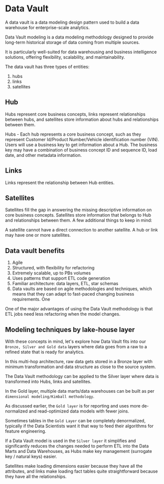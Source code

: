# Data Vault

A data vault is a data modeling design pattern used to build a data warehouse for enterprise-scale analytics.

Data Vault modeling is a data modeling methodology designed to provide long-term historical storage of data coming from multiple sources.

It is particularly well-suited for data warehousing and business intelligence solutions, offering flexibility, scalability, and maintainability.

The data vault has three types of entities:

1. hubs
2. links
3. satellites

## Hub

Hubs represent core business concepts, links represent relationships between hubs, and satellites store information about hubs and relationships between them.

Hubs - Each hub represents a core business concept, such as they represent Customer Id/Product Number/Vehicle identification number (VIN). Users will use a business key to get information about a Hub. The business key may have a combination of business concept ID and sequence ID, load date, and other metadata information.

## Links

Links represent the relationship between Hub entities.

## Satellites

Satellites fill the gap in answering the missing descriptive information on core business concepts. Satellites store information that belongs to Hub and relationships between them.
A few additional things to keep in mind:

A satellite cannot have a direct connection to another satellite.
A hub or link may have one or more satellites.

## Data vault benefits

1. Agile
2. Structured, with flexibility for refactoring
3. Extremely scalable, up to PBs volumes
4. Uses patterns that support ETL code generation
5. Familiar architecture: data layers, ETL, star schemas
6. Data vaults are based on agile methodologies and techniques, which means that they can adapt to fast-paced changing business requirements. One

One of the major advantages of using the Data Vault methodology is that ETL jobs need less refactoring when the model changes.

## Modeling techniques by lake-house layer

With these concepts in mind, let's explore how Data Vault fits into our `Bronze, Silver and Gold data` layers where data goes from a raw to a refined state that is ready for analytics.

In this multi-hop architecture, raw data gets stored in a Bronze layer with minimum transformation and data structure as close to the source system.

The Data Vault methodology can be applied to the Silver layer where data is transformed into Hubs, links and satellites.

In the Gold layer, multiple data marts/data warehouses can be built as per `dimensional modeling/Kimball methodology`.

As discussed earlier, the `Gold layer` is for reporting and uses more de-normalized and read-optimized data models with fewer joins.

Sometimes tables in the `Gold Layer` can be completely denormalized, typically if the Data Scientists want it that way to feed their algorithms for feature engineering.

If a Data Vault model is used in the `Silver layer` it simplifies and significantly reduces the changes needed to perform ETL into the Data Marts and Data Warehouses, as Hubs make key management (surrogate key / natural keys) easier.

Satellites make loading dimensions easier because they have all the attributes, and links make loading fact tables quite straightforward because they have all the relationships.
